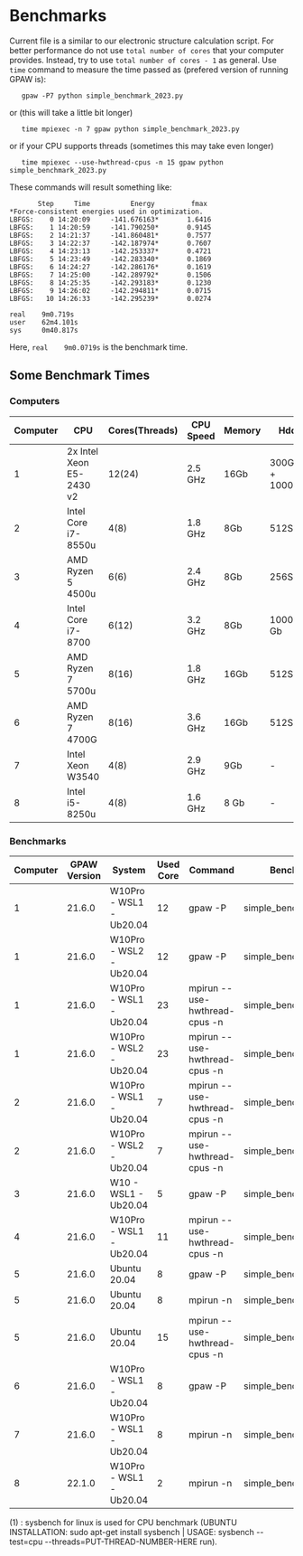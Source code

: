 # Benchmarks
Current file is a similar to our electronic structure calculation script.
For better performance do not use `total number of cores` that your computer provides. Instead, try to use `total number of cores - 1` as general. Use `time` command to measure the time passed as (prefered version of running GPAW is):


       gpaw -P7 python simple_benchmark_2023.py

or (this will take a little bit longer)

       time mpiexec -n 7 gpaw python simple_benchmark_2023.py
       
or if your CPU supports threads (sometimes this may take even longer)

       time mpiexec --use-hwthread-cpus -n 15 gpaw python simple_benchmark_2023.py

These commands will result something like:
```
       Step     Time          Energy         fmax
*Force-consistent energies used in optimization.
LBFGS:    0 14:20:09     -141.676163*       1.6416
LBFGS:    1 14:20:59     -141.790250*       0.9145
LBFGS:    2 14:21:37     -141.860481*       0.7577
LBFGS:    3 14:22:37     -142.187974*       0.7607
LBFGS:    4 14:23:13     -142.253337*       0.4721
LBFGS:    5 14:23:49     -142.283340*       0.1869
LBFGS:    6 14:24:27     -142.286176*       0.1619
LBFGS:    7 14:25:00     -142.289792*       0.1506
LBFGS:    8 14:25:35     -142.293183*       0.1230
LBFGS:    9 14:26:02     -142.294811*       0.0715
LBFGS:   10 14:26:33     -142.295239*       0.0274

real    9m0.719s
user    62m4.101s
sys     0m40.817s
```
Here, `real    9m0.0719s` is the benchmark time.

## Some Benchmark Times

### Computers
| Computer  | CPU                      | Cores(Threads) | CPU Speed | Memory | Hdd            | Sysbench Events(1) | Memory Bandwidth | HDD Speed |
| --------- | ------------------------ | -------------- | --------- | ------ | -------------- | ------------------ | ---------------- | --------- |
| 1         | 2x Intel Xeon E5-2430 v2 | 12(24)         | 2.5 GHz   | 16Gb   | 300Gb + 1000Gb | 15525.13           | 5 GB/s           | 259 MB/s  |
| 2         | Intel Core i7-8550u      | 4(8)           | 1.8 GHz   | 8Gb    | 512SSD         | -                  | 12 GB/s          | 1GB/s     |
| 3         | AMD Ryzen 5 4500u        | 6(6)           | 2.4 GHz   | 8Gb    | 256SSD         | -                  | 9 GB/s           | 0.8GB/s   |
| 4         | Intel Core i7-8700       | 6(12)          | 3.2 GHz   | 8Gb    | 1000 Gb        | 13302.23           | 10 GB/s          | 195 MB/s  |
| 5         | AMD Ryzen 7 5700u        | 8(16)          | 1.8 GHz   | 16Gb   | 512SSD         | 17201.45           | 6 GB/s           | 2GB/s     |
| 6         | AMD Ryzen 7 4700G        | 8(16)          | 3.6 GHz   | 16Gb   | 512SSD         | 18466.64           | 10 GB/s          | 1 GB/s    |
| 7         | Intel Xeon W3540         | 4(8)           | 2.9 GHz   | 9Gb    | -              | -                  | -                | -         |
| 8         | Intel i5-8250u           | 4(8)           | 1.6 GHz   | 8 Gb   | -              | -                  | -                | -         |

### Benchmarks
| Computer  | GPAW Version  | System                  | Used Core | Command                       | Benchmark File             | Time Elapsed |
| --------- | ------------- | ----------------------- | --------- | ----------------------------- | -------------------------- | ------------ |
| 1         | 21.6.0        | W10Pro - WSL1 - Ub20.04 | 12        | gpaw -P                       | simple_benchmark_2021.py   | 5m41s        |
| 1         | 21.6.0        | W10Pro - WSL2 - Ub20.04 | 12        | gpaw -P                       | simple_benchmark_2021.py   | 5m59s        |
| 1         | 21.6.0        | W10Pro - WSL1 - Ub20.04 | 23        | mpirun --use-hwthread-cpus -n | simple_benchmark_2021.py   | 5m15s        |
| 1         | 21.6.0        | W10Pro - WSL2 - Ub20.04 | 23        | mpirun --use-hwthread-cpus -n | simple_benchmark_2021.py   | 5m37s        |
| 2         | 21.6.0        | W10Pro - WSL1 - Ub20.04 | 7         | mpirun --use-hwthread-cpus -n | simple_benchmark_2021.py   | 7m24s        |
| 2         | 21.6.0        | W10Pro - WSL2 - Ub20.04 | 7         | mpirun --use-hwthread-cpus -n | simple_benchmark_2021.py   | 9m00s        |
| 3         | 21.6.0        | W10 - WSL1 - Ub20.04    | 5         | gpaw -P                       | simple_benchmark_2021.py   | 4m26s        |
| 4         | 21.6.0        | W10Pro - WSL1 - Ub20.04 | 11        | mpirun --use-hwthread-cpus -n | simple_benchmark_2021.py   | 5m22s        |
| 5         | 21.6.0        | Ubuntu 20.04            | 8         | gpaw -P                       | simple_benchmark_2021.py   | 4m24s        |
| 5         | 21.6.0        | Ubuntu 20.04            | 8         | mpirun -n                     | simple_benchmark_2021.py   | 5m15s        |
| 5         | 21.6.0        | Ubuntu 20.04            | 15        | mpirun --use-hwthread-cpus -n | simple_benchmark_2021.py   | 8m19s        |
| 6         | 21.6.0        | W10Pro - WSL1 - Ub20.04 | 8         | gpaw -P                       | simple_benchmark_2021.py   | 3m50s        |
| 7         | 21.6.0        | W10Pro - WSL1 - Ub20.04 | 8         | mpirun -n                     | simple_benchmark_2021.py   | 11m25s       |
| 8         | 22.1.0        | W10Pro - WSL1 - Ub20.04 | 2         | mpirun -n                     | simple_benchmark_2021.py   | 15m28s       |

(1) : sysbench for linux is used for CPU benchmark (UBUNTU INSTALLATION: sudo apt-get install sysbench | USAGE: sysbench --test=cpu --threads=PUT-THREAD-NUMBER-HERE run).
